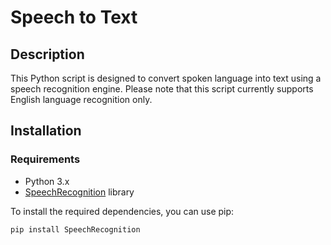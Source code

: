 # Speech to Text

## Description
This Python script is designed to convert spoken language into text using a speech recognition engine. Please note that this script currently supports English language recognition only.

## Installation

### Requirements
- Python 3.x
- [SpeechRecognition](https://pypi.org/project/SpeechRecognition/) library


To install the required dependencies, you can use pip:

```bash
pip install SpeechRecognition
